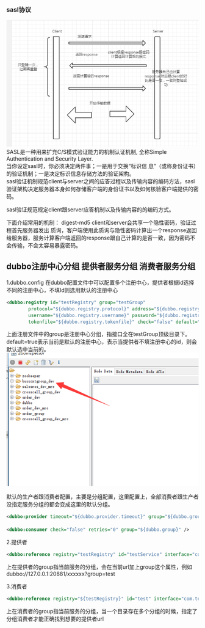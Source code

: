 ### sasl协议
![](https://github.com/tsmairc/DubboProtocol/blob/master/image/sasl.png?raw=true)
SASL是一种用来扩充C/S模式验证能力的机制认证机制,  全称Simple Authentication and Security Layer.<br/>
当你设定sasl时，你必须决定两件事；一是用于交换“标识信 息”（或称身份证书）的验证机制；一是决定标识信息存储方法的验证架构。<br/>
sasl验证机制规范client与server之间的应答过程以及传输内容的编码方法，sasl验证架构决定服务器本身如何存储客户端的身份证书以及如何核验客户端提供的密码。
 

 sasl验证规范规定client跟server应答机制以及传输内容的的编码方式。
 
 下面介绍常用的机制：
 digest-md5
 client和server会共享一个隐性密码，验证过程首先服务器发出 质询，客户端使用此质询与隐性密码计算出一个response返回给服务器，服务计算客户端返回的response跟自己计算的是否一致，因为密码不会传输，不会太容易暴露密码。
 
 
 
 ## dubbo注册中心分组 提供者服务分组 消费者服务分组
 
 1.dubbo.config
 在dubbo配置文件中可以配置多个注册中心，提供者根据id选择不同的注册中心，不填Id则选用默认的注册中心
```xml
<dubbo:registry id="testRegistry" group="testGroup"
		protocol="${dubbo.registry.protocol}" address="${dubbo.registry.address}"
		username="${dubbo.registry.username}" password="${dubbo.registry.password}"
		tokenfile="${dubbo.registry.tokenfile}" check="false" default="true" />
```
上面注册文件中的group是注册中心分组，指接口全在testGroup顶级目录下。default=true表示当前是默认的注册中心，表示当提供者不填注册中心的id，则会默认选中当前的。
![](https://github.com/tsmairc/DubboProtocol/blob/master/image/zookeeper_tree.png?raw=true)

默认的生产者跟消费者配置，主要是分组配置，这里配置上，全部消费者跟生产者没指定服务分组的都会变成这里的默认分组。
```xml
<dubbo:provider timeout="${dubbo.provider.timeout}" group="${dubbo.group}" />

<dubbo:consumer check="false" retries="0" group="${dubbo.group}" />

```

2.提供者
```xml
<dubbo:reference registry="testRegistry" id="testService" interface="com.test.TestService"  group="test"/>
```
上在提供者的group指当前服务的分组，会在当前url加上group这个属性，例如dubbo://127.0.0.1:20881/xxxxxx?group=test

3.消费者
```xml
<dubbo:reference registry="${testRegistry}" id="test" interface="com.test.TestService" group="test"/>
```
上在消费者的group指当前服务的分组，当一个目录存在多个分组的时候，指定了分组消费者才能正确找到想要的提供者url

